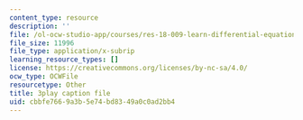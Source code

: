 ```yaml
---
content_type: resource
description: ''
file: /ol-ocw-studio-app/courses/res-18-009-learn-differential-equations-up-close-with-gilbert-strang-and-cleve-moler-fall-2015/cbbfe7669a3b5e74bd8349a0c0ad2bb4_fd7ioT_wwPE.vtt
file_size: 11996
file_type: application/x-subrip
learning_resource_types: []
license: https://creativecommons.org/licenses/by-nc-sa/4.0/
ocw_type: OCWFile
resourcetype: Other
title: 3play caption file
uid: cbbfe766-9a3b-5e74-bd83-49a0c0ad2bb4
---
```

